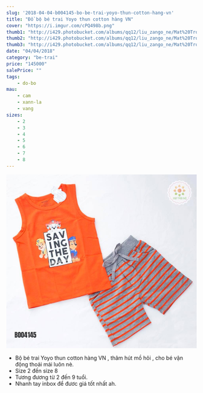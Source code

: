 ```yaml
---
slug: '2018-04-04-b004145-bo-be-trai-yoyo-thun-cotton-hang-vn'
title: "Đồ bộ bé trai Yoyo thun cotton hàng VN"
cover: "https://i.imgur.com/cPQ498b.png"
thumb1: "http://i429.photobucket.com/albums/qq12/liu_zango_ne/Mat%20Troi%20Nho/quan-ao-tre-em-mat-troi-nho-b004145-13.jpg"
thumb2: "http://i429.photobucket.com/albums/qq12/liu_zango_ne/Mat%20Troi%20Nho/quan-ao-tre-em-mat-troi-nho-b004145-14.jpg"
thumb3: "http://i429.photobucket.com/albums/qq12/liu_zango_ne/Mat%20Troi%20Nho/quan-ao-tre-em-mat-troi-nho-b004145-10%202.jpg"
date: "04/04/2018"
category: "be-trai"
price: "145000"
salePrice: ""
tags:
    - do-bo
mau:
    - cam
    - xann-la
    - vang
sizes:
    - 2
    - 3
    - 4
    - 5
    - 6
    - 7
    - 8
---
```


![](./images/30124634_579165499143130_1598271205957473373_n.jpg)

- Bộ bé trai Yoyo thun cotton hàng VN , thâm hút mồ hôi , cho bé vận động thoải mái luôn nè. 
- Size 2 đến size 8 
- Tương đương từ 2 đến 9 tuổi. 
- Nhanh tay inbox để đươc giá tốt nhất ah.
